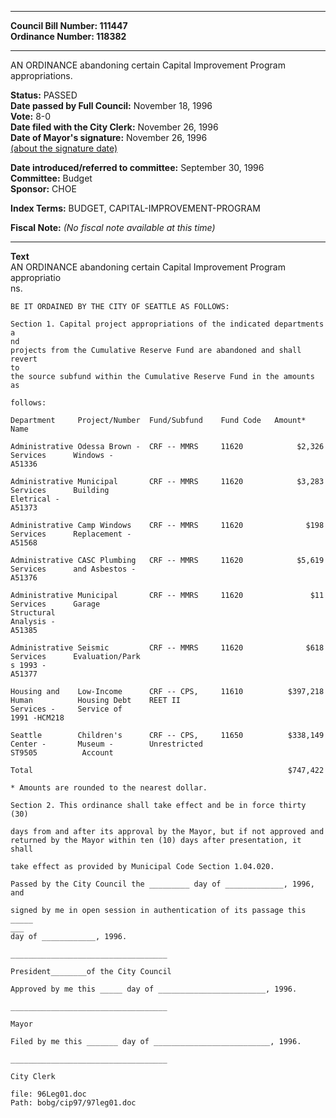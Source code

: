 * * * * *  
  
**Council Bill Number: [](#h0)[](#h2)111447**   
**Ordinance Number: 118382**  
  
* * * * *  
  
AN ORDINANCE abandoning certain Capital Improvement Program appropriations.  
  
**Status:** PASSED   
**Date passed by Full Council:** November 18, 1996   
**Vote:** 8-0   
**Date filed with the City Clerk:** November 26, 1996   
**Date of Mayor's signature:** November 26, 1996   
[(about the signature date)](/~public/approvaldate.htm)   
  
  
**Date introduced/referred to committee:** September 30, 1996   
**Committee:** Budget   
**Sponsor:** CHOE   
  
**Index Terms:** BUDGET, CAPITAL-IMPROVEMENT-PROGRAM  
  
**Fiscal Note:** *(No fiscal note available at this time)*  
  
* * * * *  
  
**Text**  
    AN ORDINANCE abandoning certain Capital Improvement Program appropriatio  
    ns.  
  
    BE IT ORDAINED BY THE CITY OF SEATTLE AS FOLLOWS:  
  
    Section 1. Capital project appropriations of the indicated departments a  
    nd  
    projects from the Cumulative Reserve Fund are abandoned and shall revert  
    to  
    the source subfund within the Cumulative Reserve Fund in the amounts as  
  
    follows:  
  
    Department     Project/Number  Fund/Subfund    Fund Code   Amount*  
    Name  
  
    Administrative Odessa Brown -  CRF -- MMRS     11620            $2,326  
    Services      Windows -  
    A51336  
  
    Administrative Municipal       CRF -- MMRS     11620            $3,283  
    Services      Building  
    Eletrical -  
    A51373  
  
    Administrative Camp Windows    CRF -- MMRS     11620              $198  
    Services      Replacement -  
    A51568  
  
    Administrative CASC Plumbing   CRF -- MMRS     11620            $5,619  
    Services      and Asbestos -  
    A51376  
  
    Administrative Municipal       CRF -- MMRS     11620               $11  
    Services      Garage  
    Structural  
    Analysis -  
    A51385  
  
    Administrative Seismic         CRF -- MMRS     11620              $618  
    Services      Evaluation/Park  
    s 1993 -  
    A51377  
  
    Housing and    Low-Income      CRF -- CPS,     11610          $397,218  
    Human          Housing Debt    REET II  
    Services -     Service of  
    1991 -HCM218  
  
    Seattle        Children's      CRF -- CPS,     11650          $338,149  
    Center -       Museum -        Unrestricted  
    ST9505          Account  
  
    Total                                                         $747,422  
  
    * Amounts are rounded to the nearest dollar.  
  
    Section 2. This ordinance shall take effect and be in force thirty (30)  
  
    days from and after its approval by the Mayor, but if not approved and  
    returned by the Mayor within ten (10) days after presentation, it shall  
  
    take effect as provided by Municipal Code Section 1.04.020.  
  
    Passed by the City Council the _________ day of _____________, 1996, and  
  
    signed by me in open session in authentication of its passage this _____  
    ___  
    day of ____________, 1996.  
  
    ___________________________________  
  
    President________of the City Council  
  
    Approved by me this _____ day of ________________________, 1996.  
  
    ___________________________________  
  
    Mayor  
  
    Filed by me this _______ day of __________________________, 1996.  
  
    ___________________________________  
  
    City Clerk  
  
    file: 96Leg01.doc  
    Path: bobg/cip97/97leg01.doc  

